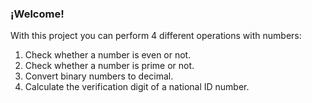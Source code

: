 ### ¡Welcome!

With this project you can perform 4 different operations with numbers:

1. Check whether a number is even or not.
2. Check whether a number is prime or not.
3. Convert binary numbers to decimal.
4. Calculate the verification digit of a national ID number.
